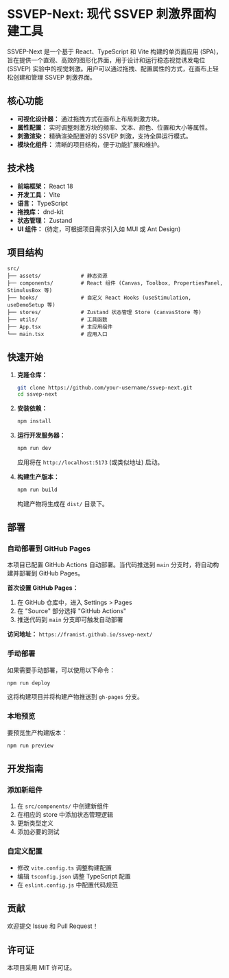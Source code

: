 # SSVEP-Next: 现代 SSVEP 刺激界面构建工具

SSVEP-Next 是一个基于 React、TypeScript 和 Vite 构建的单页面应用 (SPA)，旨在提供一个直观、高效的图形化界面，用于设计和运行稳态视觉诱发电位 (SSVEP) 实验中的视觉刺激。用户可以通过拖拽、配置属性的方式，在画布上轻松创建和管理 SSVEP 刺激界面。

## 核心功能

-   **可视化设计器：** 通过拖拽方式在画布上布局刺激方块。
-   **属性配置：** 实时调整刺激方块的频率、文本、颜色、位置和大小等属性。
-   **刺激渲染：** 精确渲染配置好的 SSVEP 刺激，支持全屏运行模式。
-   **模块化组件：** 清晰的项目结构，便于功能扩展和维护。

## 技术栈

-   **前端框架：** React 18
-   **开发工具：** Vite
-   **语言：** TypeScript
-   **拖拽库：** dnd-kit
-   **状态管理：** Zustand
-   **UI 组件：** (待定，可根据项目需求引入如 MUI 或 Ant Design)

## 项目结构

```
src/
├── assets/             # 静态资源
├── components/         # React 组件 (Canvas, Toolbox, PropertiesPanel, StimulusBox 等)
├── hooks/              # 自定义 React Hooks (useStimulation, useDemoSetup 等)
├── stores/             # Zustand 状态管理 Store (canvasStore 等)
├── utils/              # 工具函数
├── App.tsx             # 主应用组件
└── main.tsx            # 应用入口
```

## 快速开始

1.  **克隆仓库：**
    ```bash
    git clone https://github.com/your-username/ssvep-next.git
    cd ssvep-next
    ```

2.  **安装依赖：**
    ```bash
    npm install
    ```

3.  **运行开发服务器：**
    ```bash
    npm run dev
    ```
    应用将在 `http://localhost:5173` (或类似地址) 启动。

4.  **构建生产版本：**
    ```bash
    npm run build
    ```
    构建产物将生成在 `dist/` 目录下。

## 部署

### 自动部署到 GitHub Pages

本项目已配置 GitHub Actions 自动部署。当代码推送到 `main` 分支时，将自动构建并部署到 GitHub Pages。

**首次设置 GitHub Pages：**

1. 在 GitHub 仓库中，进入 Settings > Pages
2. 在 "Source" 部分选择 "GitHub Actions"
3. 推送代码到 `main` 分支即可触发自动部署

**访问地址：** `https://framist.github.io/ssvep-next/`

### 手动部署

如果需要手动部署，可以使用以下命令：

```bash
npm run deploy
```

这将构建项目并将构建产物推送到 `gh-pages` 分支。

### 本地预览

要预览生产构建版本：

```bash
npm run preview
```

## 开发指南

### 添加新组件

1. 在 `src/components/` 中创建新组件
2. 在相应的 store 中添加状态管理逻辑
3. 更新类型定义
4. 添加必要的测试

### 自定义配置

- 修改 `vite.config.ts` 调整构建配置
- 编辑 `tsconfig.json` 调整 TypeScript 配置
- 在 `eslint.config.js` 中配置代码规范

## 贡献

欢迎提交 Issue 和 Pull Request！

## 许可证

本项目采用 MIT 许可证。